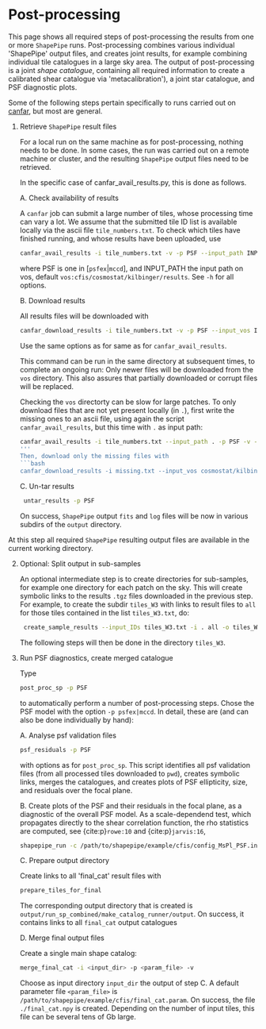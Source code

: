 # Post-processing

This page shows all required steps of post-processing the results from one or
more `ShapePipe` runs. Post-processing combines various individual 'ShapePipe'
output files, and creates joint results, for example combining individual tile
catalogues in a large sky area. The output of post-processing is a joint _shape
catalogue_, containing all required information to create a calibrated shear
catalogue via 'metacalibration'), a joint star catalogue, and PSF diagnostic plots.

Some of the following steps pertain specifically to runs carried out on [canfar](./canfar.md),
but most are general.

1. Retrieve `ShapePipe` result files

   For a local run on the same machine as for post-processing, nothing needs to be done.
   In some cases, the run was carried out on a remote machine or cluster, and the resulting `ShapePipe`
   output files need to be retrieved.
   
   In the specific case of canfar_avail_results.py, this is done as follows.
   
   A. Check availability of results

      A `canfar` job can submit a large number of tiles, whose processing time can vary a lot.
      We assume that the submitted tile ID list is available locally via the ascii file `tile_numbers.txt`. 
      To check which tiles have finished running, and whose results have been uploaded, use
      ```bash
      canfar_avail_results -i tile_numbers.txt -v -p PSF --input_path INPUT_PATH
      ```
      where PSF is one in [`psfex`|`mccd`], and INPUT_PATH the input path on vos, default `vos:cfis/cosmostat/kilbinger/results`.
      See `-h` for all options.

   B. Download results

      All results files will be downloaded with
      ```bash
      canfar_download_results -i tile_numbers.txt -v -p PSF --input_vos INPUT_VOS
      ```
      Use the same options as for same as for `canfar_avail_results`.
      
      This command can be run in the same directory at subsequent times, to complete an ongoing run: Only newer files will be downloaded
      from the `vos` directory. This also assures that partially downloaded or corrupt files will be replaced.

      Checking the `vos` directorty can be slow for large patches.
      To only download files that are not yet present locally (in `.`), first write the missing ones to an ascii file, using again the
      script `canfar_avail_results`, but this time with `.` as input path:
      ```bash
      canfar_avail_results -i tile_numbers.txt --input_path . -p PSF -v -o missing.txt
      '''
      Then, download only the missing files with
      ```bash
      canfar_download_results -i missing.txt --input_vos cosmostat/kilbinger/results_mccd_oc2 -p mccd -v
      ```

   C. Un-tar results
     ```bash
      untar_results -p PSF
      ```
      On success, `ShapePipe` output `fits` and `log` files will be now in various subdirs of the `output` directory.

At this step all required `ShapePipe` resulting output files are available in the current working directory.

2. Optional: Split output in sub-samples

   An optional intermediate step is to create directories for sub-samples, for example one directory
   for each patch on the sky. This will create symbolic links to the results `.tgz` files downloaded in
   the previous step. For example, to create the subdir `tiles_W3` with links to result files to `all` for
   those tiles contained in the list `tiles_W3.txt`, do:
   ```bash
    create_sample_results --input_IDs tiles_W3.txt -i . all -o tiles_W3 -v
    ```
    The following steps will then be done in the directory `tiles_W3`.

3. Run PSF diagnostics, create merged catalogue

   Type
   ```bash
   post_proc_sp -p PSF
   ```
   to automatically perform a number of post-processing steps. Chose the PSF model with the option
   `-p psfex|mccd`. In detail, these are (and can also be done individually
   by hand):
   
   A. Analyse psf validation files
   
      ```bash
      psf_residuals -p PSF
      ```
      with options as for `post_proc_sp`.
      This script identifies all psf validation files (from all processed tiles downloaded to `pwd`), creates symbolic links,
      merges the catalogues, and creates plots of PSF ellipticity, size, and residuals over the focal plane.

   B. Create plots of the PSF and their residuals in the focal plane, as a diagnostic of the overall PSF model.
     As a scale-dependend test, which propagates directly to the shear correlation function, the rho statistics are computed,
     see {cite:p}`rowe:10` and {cite:p}`jarvis:16`,
      ```bash
      shapepipe_run -c /path/to/shapepipe/example/cfis/config_MsPl_PSF.ini
      ``` 

   C. Prepare output directory
   
      Create links to all 'final_cat' result files with 
      ```bash
      prepare_tiles_for_final
      ```
      The corresponding output directory that is created is `output/run_sp_combined/make_catalog_runner/output`.
      On success, it contains links to all `final_cat` output catalogues

   D. Merge final output files
   
      Create a single main shape catalog:
      ```bash
      merge_final_cat -i <input_dir> -p <param_file> -v
      ```
      Choose as input directory `input_dir` the output of step C. A default
      parameter file `<param_file>` is `/path/to/shapepipe/example/cfis/final_cat.param`. 
      On success, the file `./final_cat.npy` is created. Depending on the number of
      input tiles, this file can be several tens of Gb large. 
